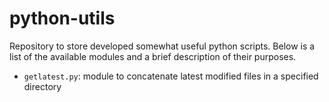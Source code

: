 # python-utils
Repository to store developed somewhat useful python scripts. Below is a list of the available modules and a brief description of their purposes.

- `getlatest.py`: module to concatenate latest modified files in a specified directory
